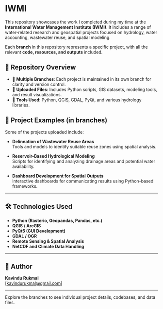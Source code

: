 # IWMI

This repository showcases the work I completed during my time at the **International Water Management Institute (IWMI)**. It includes a range of water-related research and geospatial projects focused on hydrology, water accounting, wastewater reuse, and spatial modeling.

Each **branch** in this repository represents a specific project, with all the relevant **code, resources, and outputs** included.

## 📁 Repository Overview

- 🔀 **Multiple Branches**: Each project is maintained in its own branch for clarity and version control.
- 📂 **Uploaded Files**: Includes Python scripts, GIS datasets, modeling tools, and result visualizations.
- 🧰 **Tools Used**: Python, QGIS, GDAL, PyQt, and various hydrology libraries.

## 🧪 Project Examples (in branches)

Some of the projects uploaded include:

- **Delineation of Wastewater Reuse Areas**  
  Tools and models to identify suitable reuse zones using spatial analysis.

- **Reservoir-Based Hydrological Modeling**  
  Scripts for identifying and analyzing drainage areas and potential water availability.

- **Dashboard Development for Spatial Outputs**  
  Interactive dashboards for communicating results using Python-based frameworks.

---

## 🛠️ Technologies Used

- **Python (Rasterio, Geopandas, Pandas, etc.)**
- **QGIS / ArcGIS**
- **PyQt5 (GUI Development)**
- **GDAL / OGR**
- **Remote Sensing & Spatial Analysis**
- **NetCDF and Climate Data Handling**

---

## 👤 Author

**Kavindu Rukmal**  
[kavindurukmal@gmail.com]

---

Explore the branches to see individual project details, codebases, and data files.
